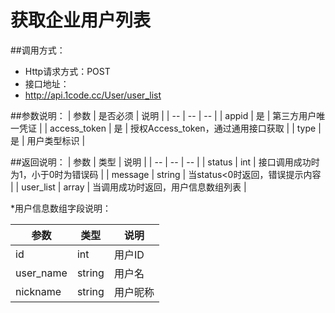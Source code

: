 # 获取企业用户列表

##调用方式：
* Http请求方式：POST
* 接口地址：
* http://api.1code.cc/User/user_list

##参数说明：
| 参数 | 是否必须 | 说明 |
| -- | -- | -- |
| appid | 是 | 第三方用户唯一凭证 |
| access_token | 是 | 授权Access_token，通过通用接口获取 | 
| type | 是 | 用户类型标识 |

##返回说明：
| 参数 | 类型 | 说明 |
| -- | -- | -- |
| status | int | 接口调用成功时为1，小于0时为错误码 |
| message | string | 当status<0时返回，错误提示内容 |
| user_list | array | 当调用成功时返回，用户信息数组列表 |

*用户信息数组字段说明：

| 参数 | 类型 | 说明 |
| -- | -- | -- |
| id | int | 用户ID |
| user_name | string | 用户名 |
| nickname | string | 用户昵称 |

